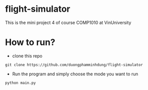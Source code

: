 # flight-simulator
This is the mini project 4 of course COMP1010 at VinUniversity

# How to run?
- clone this repo
```Shell 
git clone https://github.com/duongphamminhdung/flight-simulator
```
- Run the program and simply choose the mode you want to run
```Shell
python main.py
```

